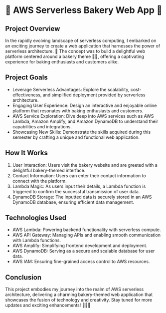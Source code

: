 <h1>🍰 AWS Serverless Bakery Web App 🧁</h1>
    <h2>Project Overview</h2>
    <p>In the rapidly evolving landscape of serverless computing, I embarked on an exciting journey to create a web application that harnesses the power of serverless architecture. 🚀 The concept was to build a delightful web platform centered around a bakery theme 🥖🍩, offering a captivating experience for baking enthusiasts and customers alike.</p>
    <h2>Project Goals</h2>
    <ul>
        <li>Leverage Serverless Advantages: Explore the scalability, cost-effectiveness, and simplified deployment provided by serverless architecture.</li>
        <li>Engaging User Experience: Design an interactive and enjoyable online platform that resonates with baking enthusiasts and customers.</li>
        <li>AWS Service Exploration: Dive deep into AWS services such as AWS Lambda, Amazon Amplify, and Amazon DynamoDB to understand their capabilities and integrations.</li>
        <li>Showcasing New Skills: Demonstrate the skills acquired during this semester by crafting a unique and functional web application.</li>
    </ul>
    <h2>How It Works</h2>
    <ol>
        <li>User Interaction: Users visit the bakery website and are greeted with a delightful bakery-themed interface.</li>
        <li>Contact Information: Users can enter their contact information to connect with the platform.</li>
        <li>Lambda Magic: As users input their details, a Lambda function is triggered to confirm the successful transmission of user data.</li>
        <li>DynamoDB Storage: The inputted data is securely stored in an AWS DynamoDB database, ensuring efficient data management.</li>
    </ol>
    <h2>Technologies Used</h2>
    <ul>
        <li>AWS Lambda: Powering backend functionality with serverless compute.</li>
        <li>AWS API Gateway: Managing APIs and enabling smooth communication with Lambda functions.</li>
        <li>AWS Amplify: Simplifying frontend development and deployment.</li>
        <li>AWS DynamoDB: Serving as a secure and scalable database for user data.</li>
        <li>AWS IAM: Ensuring fine-grained access control to AWS resources.</li>
    </ul>
    <h2>Conclusion</h2>
    <p>This project embodies my journey into the realm of AWS serverless architecture, delivering a charming bakery-themed web application that showcases the fusion of technology and creativity. Stay tuned for more updates and exciting enhancements! 🍰👩‍🍳</p>
